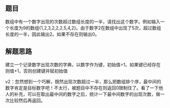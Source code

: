 ## 题目
数组中有一个数字出现的次数超过数组长度的一半，请找出这个数字。例如输入一个长度为9的数组{1,2,3,2,2,2,5,4,2}。由于数字2在数组中出现了5次，超过数组长度的一半，因此输出2。如果不存在则输出0。
## 解题思路
建立一个记录数字出现次数的字典，以数字作为键，初始值=1。如果键已经存在则值+1，否则创建键并赋初始值

v2：忽然想到一个巧解，既然出现次数超过一半，那么把数组排个序，最中间的数字肯定是目标数字吧！不太行，被题目中不存在则返回0限制住了。看了一下他人的补充，可以在取出最中间的数字之后，统计一下最中间数字的出现次数，做一次比较然后再返回。